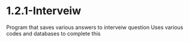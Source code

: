 # 1.2.1-Interveiw

Program that saves various answers to interveiw question
Uses various codes and databases to complete this
